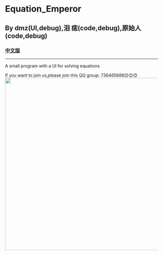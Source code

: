 # Equation_Emperor
## By dmz(UI,debug),泪 痣(code,debug),原始人(code,debug)
### [中文版](README_ZH.md)
-------
A small program with a UI for solving equations

If you want to join us,please join this QQ group: 736465688😊😊😊
<img src="https://github.com/user-attachments/assets/483544f8-f43b-43d7-a08e-cf843e94a783" width="570px">
